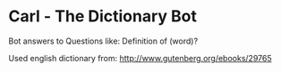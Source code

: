 # Carl - The Dictionary Bot

Bot answers to Questions like:
    Definition of (word)?

Used english dictionary from: http://www.gutenberg.org/ebooks/29765